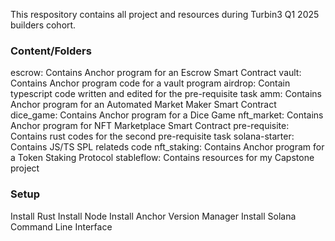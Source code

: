 This respository contains all project and resources during Turbin3 Q1 2025 builders cohort.


### Content/Folders
escrow: Contains Anchor program for an Escrow Smart Contract
vault: Contains Anchor program code for a vault program
airdrop: Contain typescript code written and edited for the pre-requisite task
amm: Contains Anchor program for an Automated Market Maker Smart Contract
dice_game: Contains Anchor program for a Dice Game
nft_market: Contains Anchor program for NFT Marketplace Smart Contract
pre-requisite: Contains rust codes for the second pre-requisite task
solana-starter: Contains JS/TS SPL relateds code
nft_staking: Contains Anchor program for a Token Staking Protocol
stableflow: Contains resources for my Capstone project


### Setup
Install Rust
Install Node
Install Anchor Version Manager
Install Solana Command Line Interface